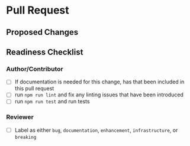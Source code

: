 # Pull Request

<!-- PR title should be brief and descriptive for a good changelog entry -->

## Proposed Changes

<!-- Describe what the changes are and link to a GitHub Issue if one exists -->

## Readiness Checklist

### Author/Contributor

- [ ] If documentation is needed for this change, has that been included in this pull request
- [ ] run `npm run lint` and fix any linting issues that have been introduced
- [ ] run `npm run test` and run tests

### Reviewer

- [ ] Label as either `bug`, `documentation`, `enhancement`, `infrastructure`, or `breaking`
